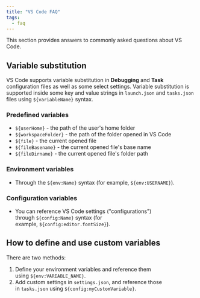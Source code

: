 ```yaml
---
title: "VS Code FAQ"
tags:
  - faq
---
```


This section provides answers to commonly asked questions about VS Code.

## Variable substitution

VS Code supports variable substitution in **Debugging** and **Task** configuration files as well as some select settings. Variable substitution is supported inside some key and value strings in `launch.json` and `tasks.json` files using `${variableName}` syntax.

### Predefined variables

- `${userHome}` - the path of the user's home folder
- `${workspaceFolder}` - the path of the folder opened in VS Code
- `${file}` - the current opened file
- `${fileBasename}` - the current opened file's base name
- `${fileDirname}` - the current opened file's folder path

### Environment variables

- Through the `${env:Name}` syntax (for example, `${env:USERNAME}`).

### Configuration variables

- You can reference VS Code settings ("configurations") through `${config:Name}` syntax (for example, `${config:editor.fontSize}`).

## How to define and use custom variables

There are two methods: 

1. Define your environment variables and reference them using `${env:VARIABLE_NAME}`.
2. Add custom settings in `settings.json`, and reference those in `tasks.json` using `${config:myCustomVariable}`.
